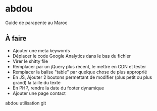 abdou
=====


Guide de parapente au Maroc

À faire
-----

* Ajouter une meta keywords
* Déplacer le code Google Analytics dans le bas du fichier
* Virer le shitty file
* Remplacer par un jQuery plus récent, le mettre en CDN et tester
* Remplacer la balise "table" par quelque chose de plus approprié
* En JS, Ajouter 2 boutons permettant de modifier (plus petit ou plus grand) la taille du texte
* En PHP, rendre la date du footer dynamique
* Ajouter une page contact


abdou utilisation git

